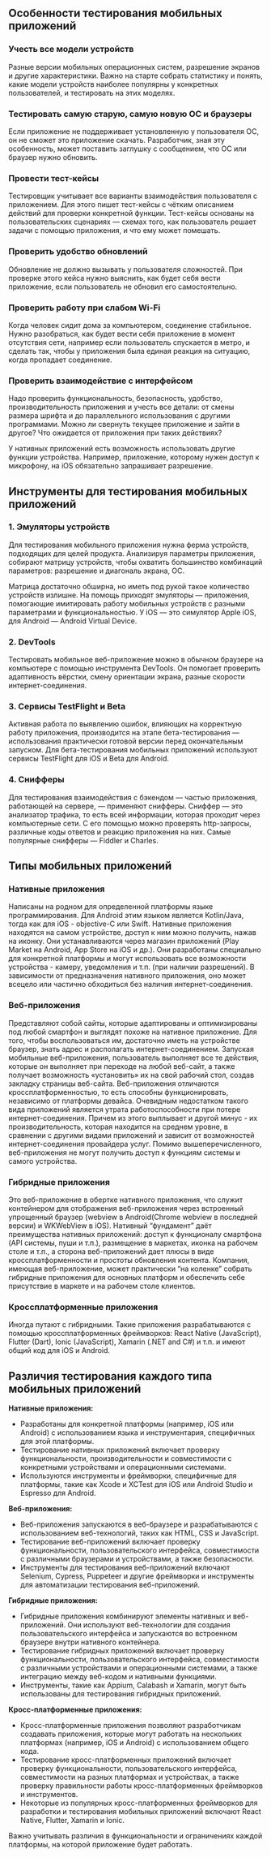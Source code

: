 ## **Особенности тестирования мобильных приложений**

### **Учесть все модели устройств**
Разные версии мобильных операционных систем, разрешение экранов и другие характеристики. Важно на старте собрать статистику и понять, какие модели устройств наиболее популярны у конкретных пользователей, и тестировать на этих моделях.

### **Тестировать самую старую, самую новую ОС и браузеры**

Если приложение не поддерживает установленную у пользователя ОС, он не сможет это приложение скачать. Разработчик, зная эту особенность, может поставить заглушку с сообщением, что ОС или браузер нужно обновить.

### **Провести тест-кейсы**

Тестировщик учитывает все варианты взаимодействия пользователя с приложением. Для этого пишет тест-кейсы с чётким описанием действий для проверки конкретной функции. Тест-кейсы основаны на пользовательских сценариях — схемах того, как пользователь решает задачи с помощью приложения, и что ему может помешать.

### **Проверить удобство обновлений**

Обновление не должно вызывать у пользователя сложностей. При проверке этого кейса нужно выяснить, как будет себя вести приложение, если пользователь не обновил его самостоятельно.

### **Проверить работу при слабом Wi-Fi**

Когда человек сидит дома за компьютером, соединение стабильное. Нужно разобраться, как будет вести себя приложение в момент отсутствия сети, например если пользователь спускается в метро, и сделать так, чтобы у приложения была единая реакция на ситуацию, когда пропадает соединение.

### **Проверить взаимодействие с интерфейсом**

Надо проверить функциональность, безопасность, удобство, производительность приложения и учесть все детали: от смены размера шрифта и до параллельного использования с другими программами. Можно ли свернуть текущее приложение и зайти в другое? Что ожидается от приложения при таких действиях?

У нативных приложений есть возможность использовать другие функции устройства. Например, приложение, которому нужен доступ к микрофону, на iOS обязательно запрашивает разрешение.

## **Инструменты для тестирования мобильных приложений**

### 1. Эмуляторы устройств

Для тестирования мобильного приложения нужна ферма устройств, подходящих для целей продукта. Анализируя параметры приложения, собирают матрицу устройств, чтобы охватить большинство комбинаций параметров: разрешение и диагональ экрана, ОС.

Матрица достаточно обширна, но иметь под рукой такое количество устройств излишне. На помощь приходят эмуляторы — приложения, помогающие имитировать работу мобильных устройств с разными параметрами и функциональностью. У iOS — это симулятор Apple iOS, для Android — Android Virtual Device.

### 2. DevTools

Тестировать мобильное веб-приложение можно в обычном браузере на компьютере с помощью инструмента DevTools. Он помогает проверить адаптивность вёрстки, смену ориентации экрана, разные скорости интернет-соединения.

### 3. Сервисы TestFlight и Beta

Активная работа по выявлению ошибок, влияющих на корректную работу приложения, производится на этапе бета-тестирования — использования практически готовой версии перед окончательным запуском. Для бета-тестирования мобильных приложений используют сервисы TestFlight для iOS и Beta для Android.

### 4. Снифферы

Для тестирования взаимодействия с бэкендом — частью приложения, работающей на сервере, — применяют снифферы. Сниффер — это анализатор трафика, то есть всей информации, которая проходит через компьютерные сети. С его помощью можно проверять http-запросы, различные коды ответов и реакцию приложения на них. Самые популярные снифферы — Fiddler и Charles.

## **Типы мобильных приложений**

### **Нативные приложения**

Написаны на родном для определенной платформы языке программирования. Для Android этим языком является Kotlin/Java, тогда как для iOS - objective-С или Swift. Нативные приложения находятся на самом устройстве, доступ к ним можно получить, нажав на иконку. Они устанавливаются через магазин приложений (Play Market на Android, App Store на iOS и др.). Они разработаны специально для конкретной платформы и могут использовать все возможности устройства - камеру, уведомления и т.п. (при наличии разрешений). В зависимости от предназначения нативного приложения, оно может всецело или частично обходиться без наличия интернет-соединения.

### **Веб-приложения**

Представляют собой сайты, которые адаптированы и оптимизированы под любой смартфон и выглядят похоже на нативное приложение. Для того, чтобы воспользоваться им, достаточно иметь на устройстве браузер, знать адрес и располагать интернет-соединением. Запуская мобильные веб-приложения, пользователь выполняет все те действия, которые он выполняет при переходе на любой веб-сайт, а также получает возможность «установить» их на свой рабочий стол, создав закладку страницы веб-сайта. Веб-приложения отличаются кроссплатформенностью, то есть способны функционировать, независимо от платформы девайса. Очевидным недостатком такого вида приложений является утрата работоспособности при потере интернет-соединения. Причем из этого выплывает и другой минус - их производительность, которая находится на среднем уровне, в сравнении с другими видами приложений и зависит от возможностей интернет-соединения провайдера услуг. Помимо вышеперечисленного, веб-приложения не могут получить доступ к функциям системы и самого устройства.

### **Гибридные приложения**

Это веб-приложение в обертке нативного приложения, что служит контейнером для отображения веб-приложения через встроенный упрощенный браузер (webview в Android(Chrome webview в последней версии) и WKWebView в iOS). Нативный “фундамент” даёт преимущества нативных приложений: доступ к функционалу смартфона (API системы, пуши и т.п.), размещение в маркетах, иконка на рабочем столе и т.п., а сторона веб-приложений дает плюсы в виде кроссплатформенности и простоты обновления контента. Компания, имеющая веб-приложение, может практически “на коленке” собрать гибридные приложения для основных платформ и обеспечить себе присутствие в маркете и на рабочем столе клиентов.

### **Кроссплатформенные приложения**

Иногда путают с гибридными. Такие приложения разрабатываются с помощью кроссплатформенных фреймворков: React Native (JavaScript), Flutter (Dart), Ionic (JavaScript), Xamarin (.NET and C#) и т.п. и имеют общий код для iOS и Android.

## **Различия тестирования каждого типа мобильных приложений**

**Нативные приложения:**  
- Разработаны для конкретной платформы (например, iOS или Android) с использованием языка и инструментария, специфичных для этой платформы.
- Тестирование нативных приложений включает проверку функциональности, производительности и совместимости с конкретными устройствами и операционными системами.
- Используются инструменты и фреймворки, специфичные для платформы, такие как Xcode и XCTest для iOS или Android Studio и Espresso для Android.  

**Веб-приложения:**  
- Веб-приложения запускаются в веб-браузере и разрабатываются с использованием веб-технологий, таких как HTML, CSS и JavaScript.
- Тестирование веб-приложений включает проверку функциональности, пользовательского интерфейса, совместимости с различными браузерами и устройствами, а также безопасности.
- Инструменты для тестирования веб-приложений включают Selenium, Cypress, Puppeteer и другие фреймворки и инструменты для автоматизации тестирования веб-приложений.  

**Гибридные приложения:**  
- Гибридные приложения комбинируют элементы нативных и веб-приложений. Они используют веб-технологии для создания пользовательского интерфейса и запускаются во встроенном браузере внутри нативного контейнера.
- Тестирование гибридных приложений включает проверку функциональности, пользовательского интерфейса, совместимости с различными устройствами и операционными системами, а также интеграцию между веб-кодом и нативными функциями.
- Инструменты, такие как Appium, Calabash и Xamarin, могут быть использованы для тестирования гибридных приложений.  

**Кросс-платформенные приложения:**  
- Кросс-платформенные приложения позволяют разработчикам создавать приложения, которые могут работать на нескольких платформах (например, iOS и Android) с использованием общего кода.
- Тестирование кросс-платформенных приложений включает проверку функциональности, пользовательского интерфейса, совместимости на разных платформах и устройствах, а также проверку правильности работы кросс-платформенных фреймворков и инструментов.
- Некоторые из популярных кросс-платформенных фреймворков для разработки и тестирования мобильных приложений включают React Native, Flutter, Xamarin и Ionic.

Важно учитывать различия в функциональности и ограничениях каждой платформы, на которой приложение будет работать.